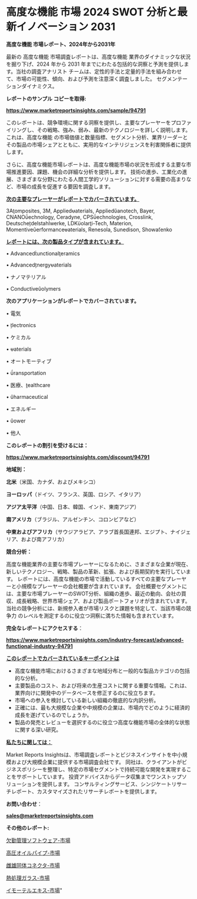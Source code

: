 # 高度な機能 市場 2024 SWOT 分析と最新イノベーション 2031

<strong>高度な機能 市場レポート、2024年から2031年</strong>

最新の 高度な機能 市場調査レポートは、高度な機能 業界のダイナミックな状況を掘り下げ、2024 年から 2031 年までにわたる包括的な洞察と予測を提供します。当社の調査アナリスト チームは、定性的手法と定量的手法を組み合わせて、市場の可能性、傾向、および予測を注意深く調査しました。 セグメンテーションダイナミクス。



<strong>レポートのサンプル コピーを取得:</strong> <a href=https://www.marketreportsinsights.com/sample/94791>

<strong><u>https://www.marketreportsinsights.com/sample/94791</u></strong></a>

このレポートは、競争環境に関する洞察を提供し、主要なプレーヤーをプロファイリングし、その戦略、強み、弱み、最新のテクノロジーを詳しく説明します。 これは、高度な機能 の市場価値と数量指標、セグメント分析、業界リーダーとその製品の市場シェアとともに、実用的なインテリジェンスを利害関係者に提供します。

さらに、高度な機能市場レポートは、高度な機能市場の状況を形成する主要な市場推進要因、課題、機会の詳細な分析を提供します。 技術の進歩、工業化の進展、さまざまな分野にわたる人間工学的ソリューションに対する需要の高まりなど、市場の成長を促進する要因を調査します。



<strong><u>次の主要なプレーヤーがレポートでカバーされています。</u></strong>

3Aomposites, 3M, Appliedaterials, Appliedanotech, Bayer, CNANOechnology, Ceradyne, CPSechnologies, Crosslink, Deutschedelstahlwerke, LDKolari-Tech, Materion, Momentiveerformanceaterials, Renesola, Sunedison, Showaenko



<strong><u><b>レポートには、次の製品タイプが含まれています。</b></u></strong>

• Advancedunctionaleramics

• Advancednergyaterials

• ナノマテリアル

• Conductiveolymers



<strong><b>次のアプリケーションがレポートでカバーされています。</b></strong>

• 電気

• lectronics

• ケミカル

• aterials

• オートモーティブ

• ransportation

• 医療、ealthcare

• harmaceutical

• エネルギー

• ower

• 他人



<strong><b>このレポートの割引を受けるには：</b></strong><a href=https://www.marketreportsinsights.com/discount/94791>

<strong><u>https://www.marketreportsinsights.com/discount/94791</u></strong></a>



<strong>地域別：</strong>



<strong>北米</strong>（米国、カナダ、およびメキシコ）



<strong>ヨーロッパ</strong>（ドイツ、フランス、英国、ロシア、イタリア）



<strong>アジア太平洋</strong>（中国、日本、韓国、インド、東南アジア）



<strong>南アメリカ</strong>（ブラジル、アルゼンチン、コロンビアなど）



<strong>中東およびアフリカ</strong>（サウジアラビア、アラブ首長国連邦、エジプト、ナイジェリア、および南アフリカ）



<strong>競合分析：</strong>

高度な機能業界の主要な市場プレーヤーになるために、さまざまな企業が現在、新しいテクノロジー、戦略、製品の革新、拡張、および長期契約を実行しています。 レポートには、高度な機能の市場で活動しているすべての主要なプレーヤーと小規模なプレーヤーの会社概要が含まれています。 会社概要セグメントには、主要な市場プレーヤーのSWOT分析、組織の進歩、最近の動向、会社の買収、成長戦略、世界市場シェア、および製品ポートフォリオが含まれています。 当社の競争分析には、新規参入者が市場リスクと課題を特定して、当該市場の競争力 のレベルを測定するのに役立つ洞察に満ちた情報も含まれています。



<strong>完全なレポートにアクセスする</strong>：

<a href=https://www.marketreportsinsights.com/industry-forecast/advanced-functional-industry-94791>

<strong><u>https://www.marketreportsinsights.com/industry-forecast/advanced-functional-industry-94791</u></strong></a>



<strong><u><b>このレポートでカバーされているキーポイントは</b></u></strong>
<ul>
  <li>高度な機能市場におけるさまざまな地域分布と一般的な製品カテゴリの包括的な分析。</li>
  <li>主要製品のコスト、および将来の生産コストに関する重要な情報。これは、業界向けに開発中のデータベースを修正するのに役立ちます。</li>
  <li>市場への参入を検討している新しい組織の徹底的な内訳分析。</li>
  <li>正確には、最も大規模な企業や中規模の企業は、市場内でどのように経済的成長を遂げているのでしょうか。</li>
  <li>製品の発売とレビューを選択するのに役立つ高度な機能市場の全体的な状態に関する深い研究。</li>
</ul>


<strong><u><b>私たちに関しては：</b></u></strong>

Market Reports Insightsは、市場調査レポートとビジネスインサイトを中小規模および大規模企業に提供する市場調査会社です。 同社は、クライアントがビジネスポリシーを整理し、特定の市場セグメントで持続可能な開発を実現することをサポートしています。 投資アドバイスからデータ収集までワンストップソリューションを提供します。 コンサルティングサービス、シンジケートリサーチレポート、カスタマイズされたリサーチレポートを提供します。



<strong><b>お問い合わせ</b></strong>：

<a href=mailto:sales@marketreportsinsights.com>

<strong><u>sales@marketreportsinsights.com</u></strong></a>



<strong>その他のレポート:</strong>

<a href=https://www.linkedin.com/pulse/欠勤管理ソフトウェア-市場-2023-最新の-cagr-および成長分析-riawf/>欠勤管理ソフトウェア-市場</a>

<a href=https://www.linkedin.com/pulse/高圧オイルパイプ-市場-2023-新興市場-将来の動向と市場需要-2030-zqiof/>高圧オイルパイプ-市場</a>

<a href=https://www.linkedin.com/pulse/雌雄同体コネクタ-市場-2023-競争分析と事業成長-2030-analytics-achievers-24-analysis-fdvrf/>雌雄同体コネクタ-市場</a>

<a href=https://www.linkedin.com/pulse/熱処理ガラス-市場-2030-年までの需要に焦点を当てた-2023-年調査レポート-yzogf/>熱処理ガラス-市場</a>

<a href=https://www.linkedin.com/pulse/イモーテルエキス-市場-2023-最新の-cagr-および成長分析-2030-pr-news-hub-ojdnc/>イモーテルエキス-市場</a>"
